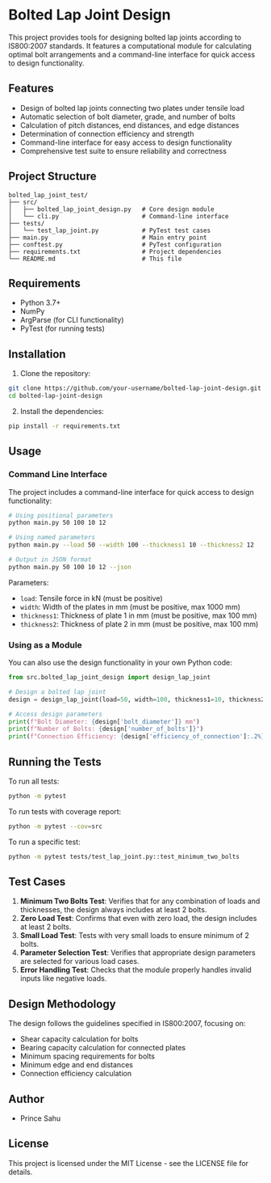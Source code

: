 # Bolted Lap Joint Design

This project provides tools for designing bolted lap joints according to IS800:2007 standards. It features a computational module for calculating optimal bolt arrangements and a command-line interface for quick access to design functionality.

## Features

- Design of bolted lap joints connecting two plates under tensile load
- Automatic selection of bolt diameter, grade, and number of bolts
- Calculation of pitch distances, end distances, and edge distances
- Determination of connection efficiency and strength
- Command-line interface for easy access to design functionality
- Comprehensive test suite to ensure reliability and correctness

## Project Structure

```
bolted_lap_joint_test/
├── src/
│   ├── bolted_lap_joint_design.py   # Core design module
│   └── cli.py                       # Command-line interface
├── tests/
│   └── test_lap_joint.py            # PyTest test cases
├── main.py                          # Main entry point
├── conftest.py                      # PyTest configuration
├── requirements.txt                 # Project dependencies
└── README.md                        # This file
```

## Requirements

- Python 3.7+
- NumPy
- ArgParse (for CLI functionality)
- PyTest (for running tests)

## Installation

1. Clone the repository:
```bash
git clone https://github.com/your-username/bolted-lap-joint-design.git
cd bolted-lap-joint-design
```

2. Install the dependencies:
```bash
pip install -r requirements.txt
```

## Usage

### Command Line Interface

The project includes a command-line interface for quick access to design functionality:

```bash
# Using positional parameters
python main.py 50 100 10 12

# Using named parameters
python main.py --load 50 --width 100 --thickness1 10 --thickness2 12

# Output in JSON format
python main.py 50 100 10 12 --json
```

Parameters:
- `load`: Tensile force in kN (must be positive)
- `width`: Width of the plates in mm (must be positive, max 1000 mm)
- `thickness1`: Thickness of plate 1 in mm (must be positive, max 100 mm)
- `thickness2`: Thickness of plate 2 in mm (must be positive, max 100 mm)

### Using as a Module

You can also use the design functionality in your own Python code:

```python
from src.bolted_lap_joint_design import design_lap_joint

# Design a bolted lap joint
design = design_lap_joint(load=50, width=100, thickness1=10, thickness2=12)

# Access design parameters
print(f"Bolt Diameter: {design['bolt_diameter']} mm")
print(f"Number of Bolts: {design['number_of_bolts']}")
print(f"Connection Efficiency: {design['efficiency_of_connection']:.2%}")
```

## Running the Tests

To run all tests:
```bash
python -m pytest
```

To run tests with coverage report:
```bash
python -m pytest --cov=src
```

To run a specific test:
```bash
python -m pytest tests/test_lap_joint.py::test_minimum_two_bolts
```

## Test Cases

1. **Minimum Two Bolts Test**: Verifies that for any combination of loads and thicknesses, the design always includes at least 2 bolts.
2. **Zero Load Test**: Confirms that even with zero load, the design includes at least 2 bolts.
3. **Small Load Test**: Tests with very small loads to ensure minimum of 2 bolts.
4. **Parameter Selection Test**: Verifies that appropriate design parameters are selected for various load cases.
5. **Error Handling Test**: Checks that the module properly handles invalid inputs like negative loads.

## Design Methodology

The design follows the guidelines specified in IS800:2007, focusing on:
- Shear capacity calculation for bolts
- Bearing capacity calculation for connected plates
- Minimum spacing requirements for bolts
- Minimum edge and end distances
- Connection efficiency calculation

## Author

- Prince Sahu

## License

This project is licensed under the MIT License - see the LICENSE file for details. 